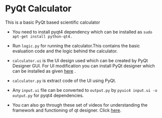# PyQt Calculator
This is a basic PyQt based scientific calculator 

* You need to install pyqt4 dependency which can be installed as `sudo apt-get install python-qt4.`

* Run `logic.py` for running the calculator.This contains the basic evaluation code and the logic behind the calculator.

* `calculator.ui` is the UI design used which can be created by PyQt Designer GUI. For UI modification you can install PyQt designer which can be installed as given [here](https://askubuntu.com/questions/763877/how-to-install-and-run-qt-designer-for-python) .

* `calculator.py` is extract code of the UI using PyQt.

* Any `input.ui` file can be converted to `output.py` by `pyuic4 input.ui -o output.py` for pyqt4 dependencies.

* You can also go through these set of videos for understanding the framework and functioning of qt designer. Click [here](https://www.youtube.com/watch?v=iDJlGV8Rvgg).
